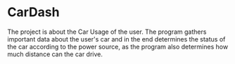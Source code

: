 # CarDash
The project is about the Car Usage of the user. The program gathers important data about the user's car and in the end determines the status of the car according to the power source, as the program also determines how much distance can the car drive.
